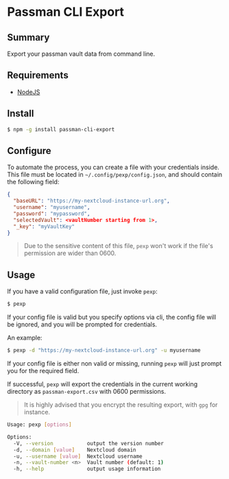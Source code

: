 # Passman CLI Export

## Summary

Export your passman vault data from command line.

## Requirements

* [NodeJS](https://nodejs.org/en/)

## Install

```bash
$ npm -g install passman-cli-export
```

## Configure

To automate the process, you can create a file with your credentials inside.
This file must be located in `~/.config/pexp/config.json`, and should contain the following field:
```json
{
  "baseURL": "https://my-nextcloud-instance-url.org",
  "username": "myusername",
  "password": "mypassword",
  "selectedVault": <vaultNumber starting from 1>,
  "_key": "myVaultKey"
}
```

> Due to the sensitive content of this file, `pexp` won't work if the file's permission are wider than 0600.

## Usage

If you have a valid configuration file, just invoke `pexp`:
```bash
$ pexp
```

If your config file is valid but you specify options via cli, the config file will be ignored, and you will be prompted for credentials.

An example:
```bash
$ pexp -d "https://my-nextcloud-instance-url.org" -u myusername
```

If your config file is either non valid or missing, running `pexp` will just prompt you for the required field.

If successful, `pexp` will export the credentials in the current working directory as `passman-export.csv` with 0600 permissions.

> It is highly advised that you encrypt the resulting export, with `gpg` for instance.


```bash
Usage: pexp [options]

Options:
  -V, --version           output the version number
  -d, --domain [value]    Nextcloud domain
  -u, --username [value]  Nextcloud username
  -n, --vault-number <n>  Vault number (default: 1)
  -h, --help              output usage information
```
